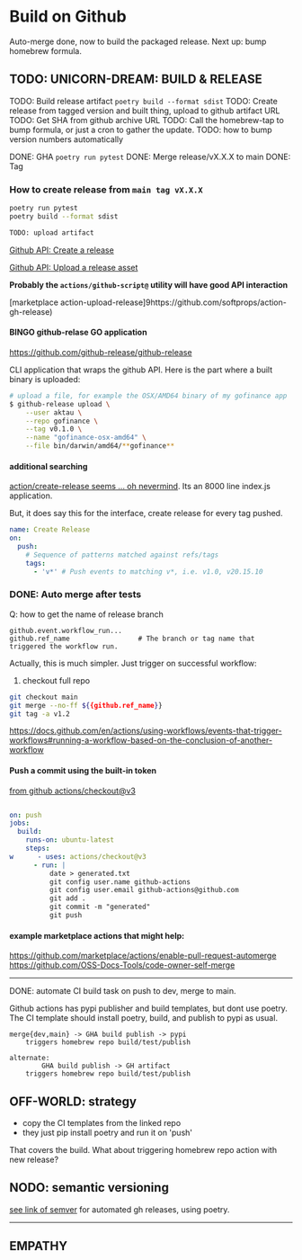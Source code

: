 # Build on Github
Auto-merge done, now to build the packaged release.
Next up: bump homebrew formula.

## TODO: UNICORN-DREAM: BUILD & RELEASE
TODO: Build release artifact `poetry build --format sdist`
TODO: Create release from tagged version and built thing, upload to github artifact URL
TODO: Get SHA from github archive URL
TODO: Call the homebrew-tap to bump formula, or just a cron to gather the update.
TODO: how to bump version numbers automatically

DONE: GHA `poetry run pytest`
DONE: Merge release/vX.X.X to main
DONE: Tag

### How to create release from `main tag vX.X.X`
```sh    
poetry run pytest
poetry build --format sdist

TODO: upload artifact
```

[Github API: Create a release](https://docs.github.com/en/rest/releases/releases#create-a-release)

[Github API: Upload a release asset](https://docs.github.com/en/rest/releases/assets#upload-a-release-asset)

**Probably the `actions/github-script@` utility will have good API interaction**

[marketplace action-upload-release]9https://github.com/softprops/action-gh-release)

#### **BINGO** github-relase GO application
https://github.com/github-release/github-release

CLI application that wraps the github API. Here is the part where a built binary is uploaded:

```sh
# upload a file, for example the OSX/AMD64 binary of my gofinance app
$ github-release upload \
    --user aktau \
    --repo gofinance \
    --tag v0.1.0 \
    --name "gofinance-osx-amd64" \
    --file bin/darwin/amd64/**gofinance**
```

#### additional searching
[action/create-release seems ... oh nevermind](https://github.com/actions/create-release). Its an 8000 line index.js application. 

But, it does say this for the interface, create release for every tag pushed.
```yaml
name: Create Release
on:
  push:
    # Sequence of patterns matched against refs/tags
    tags:
      - 'v*' # Push events to matching v*, i.e. v1.0, v20.15.10

```

### DONE: Auto merge after tests
Q: how to get the name of release branch

    github.event.workflow_run...
    github.ref_name		            # The branch or tag name that triggered the workflow run.


Actually, this is much simpler. Just trigger on successful workflow:

1. checkout full repo
```sh
git checkout main
git merge --no-ff ${{github.ref_name}}
git tag -a v1.2
```

https://docs.github.com/en/actions/using-workflows/events-that-trigger-workflows#running-a-workflow-based-on-the-conclusion-of-another-workflow

#### Push a commit using the built-in token
[from github actions/checkout@v3](https://github.com/marketplace/actions/checkout#Push-a-commit-using-the-built-in-token)

```yaml

on: push
jobs:
  build:
    runs-on: ubuntu-latest
    steps:
w      - uses: actions/checkout@v3
      - run: |
          date > generated.txt
          git config user.name github-actions
          git config user.email github-actions@github.com
          git add .
          git commit -m "generated"
          git push
```

#### example marketplace actions that might help:

https://github.com/marketplace/actions/enable-pull-request-automerge
https://github.com/OSS-Docs-Tools/code-owner-self-merge



----------
DONE: automate CI build task on push to dev, merge to main.

Github actions has pypi publisher and build templates, but dont use poetry.
The CI template should install poetry, build, and publish to pypi as usual.

    merge{dev,main} -> GHA build publish -> pypi
        triggers homebrew repo build/test/publish

    alternate:
            GHA build publish -> GH artifact
        triggers homebrew repo build/test/publish

## OFF-WORLD: strategy
* copy the CI templates from the linked repo
* they just pip install poetry and run it on 'push'

That covers the build. What about triggering homebrew repo action with new release?

## NODO: semantic versioning
[see link of semver][semantic release] for automated gh releases, using poetry.

----------
## EMPATHY
[example: gha poetry]: https://github.com/marketplace/actions/python-poetry-action

[example2: gha poetry]: https://github.com/ppeetteerrs/simple-poetry

[semantic release]: https://mestrak.com/blog/semantic-release-with-python-poetry-github-actions-20nn

[GHA desertislandutils publish python package on release]: https://github.com/mahiki/desertislandutils/actions/new?category=none&query=python
